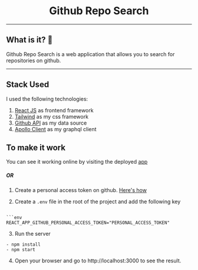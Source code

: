<h1 align="center">
  Github Repo Search
</h1>

---

## What is it? 🧐

Github Repo Search is a web application that allows you to search for repositories on github.

---

## Stack Used

I used the following technologies:

1. [React JS](https://nextjs.org/) as frontend framework
2. [Tailwind](https://tailwindui.com/) as my css framework
3. [Github API](https://docs.github.com/en/graphql/overview/about-the-graphql-api) as my data source
4. [Apollo Client](https://www.apollographql.com/docs/react/) as my graphql client

## To make it work

You can see it working online by visiting the deployed [app](https://git-repos-search.vercel.app/)

##### OR

1. Create a personal access token on github. [Here's how](https://docs.github.com/en/github/authenticating-to-github/creating-a-personal-access-token)

2. Create a `.env` file in the root of the project and add the following key

````env

```env
REACT_APP_GITHUB_PERSONAL_ACCESS_TOKEN="PERSONAL_ACCESS_TOKEN"
````

3. Run the server

```npm
- npm install
- npm start
```

4. Open your browser and go to http://localhost:3000 to see the result.
